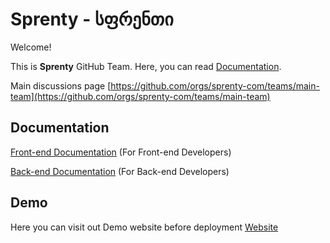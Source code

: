 
# Sprenty - სფრენთი

Welcome! 

This is **Sprenty** GitHub Team. Here, you can read [Documentation](#documentation).

Main discussions page [https://github.com/orgs/sprenty-com/teams/main-team](https://github.com/orgs/sprenty-com/teams/main-team) 

## Documentation

[Front-end Documentation](https://) (For Front-end Developers)

[Back-end Documentation](https://github.com/sprenty-com/sprenty-api/blob/main/Sprenty%20API.md)  (For Back-end Developers)


## Demo

Here you can visit out Demo website before deployment [Website](https://nextjs.sprenty.com)

